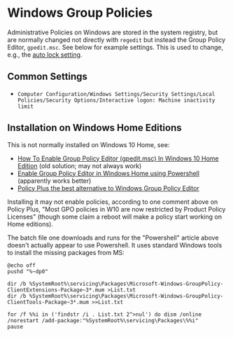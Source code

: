 Windows Group Policies
======================

Administrative Policies on Windows are stored in the system registry,
but are normally changed not directly with `regedit` but instead the
Group Policy Editor, `gpedit.msc`. See below for example settings. This
is used to change, e.g., the [auto lock setting][autolock].


Common Settings
---------------

- `Computer Configuration/Windows Settings/Security Settings/Local
  Policies/Security Options/Interactive logon: Machine inactivity limit`

Installation on Windows Home Editions
-------------------------------------

This is not normally installed on Windows 10 Home, see:
- [How To Enable Group Policy Editor (gpedit.msc) In Windows 10 Home
  Edition][itechtics] (old solution; may not always work)
- [Enable Group Policy Editor in Windows Home using
  Powershell][gppowershell] (apparently works better)
- [Policy Plus the best alternative to Windows Group Policy
  Editor][policyplus]

Installing it may not enable policies, according to one comment above
on Policy Plus, "Most GPO policies in W10 are now restricted by Product
Policy Licenses" (though some claim a reboot will make a policy start
working on Home editions).

The batch file one downloads and runs for the "Powershell" article
above doesn't actually appear to use Powershell. It uses standard
Windows tools to install the missing packages from MS:

    @echo off 
    pushd "%~dp0" 

    dir /b %SystemRoot%\servicing\Packages\Microsoft-Windows-GroupPolicy-ClientExtensions-Package~3*.mum >List.txt 
    dir /b %SystemRoot%\servicing\Packages\Microsoft-Windows-GroupPolicy-ClientTools-Package~3*.mum >>List.txt 

    for /f %%i in ('findstr /i . List.txt 2^>nul') do dism /online /norestart /add-package:"%SystemRoot%\servicing\Packages\%%i" 
    pause



[autolock]: https://www.tenforums.com/user-accounts-family-safety/29025-screen-wont-auto-lock.html
[gppowershell]: https://www.itechtics.com/easily-enable-group-policy-editor-gpedit-msc-in-windows-10-home-edition/
[itechtics]: https://www.itechtics.com/enable-gpedit-windows-10-home/
[policyplus]: https://www.itechtics.com/best-group-policy-editor-gpedit-msc-alternative-for-windows/
